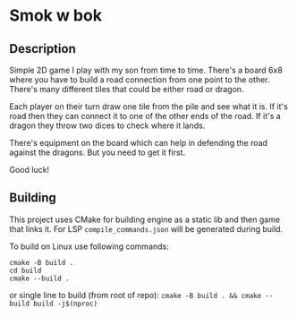 # Smok w bok

## Description

Simple 2D game I play with my son from time to time.
There's a board 6x8 where you have to build a road connection from one point to the other.
There's many different tiles that could be either road or dragon.

Each player on their turn draw one tile from the pile and see what it is.
If it's road then they can connect it to one of the other ends of the road.
If it's a dragon they throw two dices to check where it lands.

There's equipment on the board which can help in defending the road against the dragons.
But you need to get it first.

Good luck!

## Building

This project uses CMake for building engine as a static lib and then game that links it.
For LSP `compile_commands.json` will be generated during build.

To build on Linux use following commands:
```
cmake -B build .
cd build
cmake --build .
```

or single line to build (from root of repo):
`cmake -B build . && cmake --build build -j$(nproc)`
